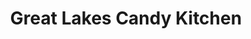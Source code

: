 ---
title: "Great Lakes Candy Kitchen"
url: /knife-river/great-lakes-candy-kitchen/
shop: confectionery
---